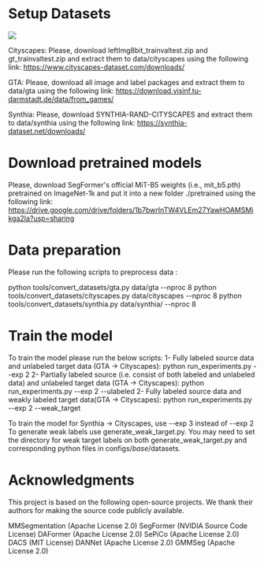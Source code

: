 # Setup Datasets

![](figs/GenGMM_approach.png)

Cityscapes: Please, download leftImg8bit_trainvaltest.zip and gt_trainvaltest.zip and extract them to data/cityscapes using the following link:
https://www.cityscapes-dataset.com/downloads/

GTA: Please, download all image and label packages and extract them to data/gta using the following link: https://download.visinf.tu-darmstadt.de/data/from_games/

Synthia: Please, download SYNTHIA-RAND-CITYSCAPES and extract them to data/synthia using the following link: https://synthia-dataset.net/downloads/

# Download pretrained models
Please, download SegFormer's official MiT-B5 weights (i.e., mit_b5.pth) pretrained on ImageNet-1k and put it into a new folder ./pretrained using the following link:
https://drive.google.com/drive/folders/1b7bwrInTW4VLEm27YawHOAMSMikga2Ia?usp=sharing

# Data preparation
Please run the following scripts to preprocess data :

python tools/convert_datasets/gta.py data/gta --nproc 8
python tools/convert_datasets/cityscapes.py data/cityscapes --nproc 8
python tools/convert_datasets/synthia.py data/synthia/ --nproc 8

# Train the model
To train the model please run the below scripts:
1- Fully labeled source data and unlabeled target data (GTA -> Cityscapes):
python run_experiments.py --exp 2
2- Partially labeled source (i.e. consist of both labeled and unlabeled data) and unlabeled target data (GTA -> Cityscapes):
python run_experiments.py --exp 2 --ulabeled
2- Fully labeled source data and weakly labeled target data(GTA -> Cityscapes):
python run_experiments.py --exp 2 --weak_target

To train the model for Synthia -> Cityscapes, use --exp 3 instead of --exp 2 
To generate weak labels use generate_weak_target.py. You may need to set the directory for weak target labels on both generate_weak_target.py and corresponding python files in configs/_base_/datasets.

# Acknowledgments
This project is based on the following open-source projects. We thank their authors for making the source code publicly available.

MMSegmentation (Apache License 2.0)
SegFormer (NVIDIA Source Code License)
DAFormer (Apache License 2.0)
SePiCo (Apache License 2.0)
DACS (MIT License)
DANNet (Apache License 2.0)
GMMSeg (Apache License 2.0)


